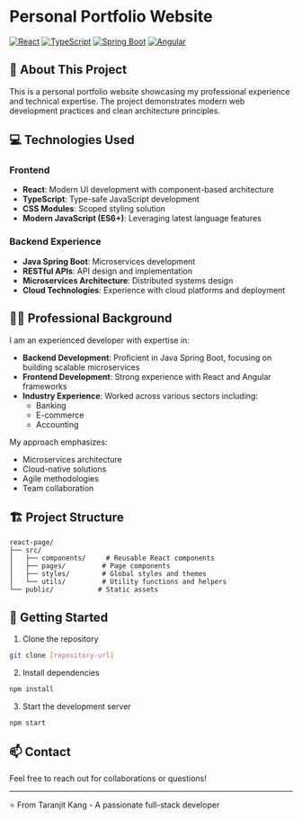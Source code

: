 # Personal Portfolio Website

[![React](https://img.shields.io/badge/React-20232A?style=for-the-badge&logo=react&logoColor=61DAFB)](https://reactjs.org/)
[![TypeScript](https://img.shields.io/badge/TypeScript-007ACC?style=for-the-badge&logo=typescript&logoColor=white)](https://www.typescriptlang.org/)
[![Spring Boot](https://img.shields.io/badge/Spring_Boot-F2F4F9?style=for-the-badge&logo=spring-boot)](https://spring.io/projects/spring-boot)
[![Angular](https://img.shields.io/badge/Angular-DD0031?style=for-the-badge&logo=angular&logoColor=white)](https://angular.io/)

## 🚀 About This Project

This is a personal portfolio website showcasing my professional experience and technical expertise. The project demonstrates modern web development practices and clean architecture principles.

## 💻 Technologies Used

### Frontend
- **React**: Modern UI development with component-based architecture
- **TypeScript**: Type-safe JavaScript development
- **CSS Modules**: Scoped styling solution
- **Modern JavaScript (ES6+)**: Leveraging latest language features

### Backend Experience
- **Java Spring Boot**: Microservices development
- **RESTful APIs**: API design and implementation
- **Microservices Architecture**: Distributed systems design
- **Cloud Technologies**: Experience with cloud platforms and deployment

## 👨‍💻 Professional Background

I am an experienced developer with expertise in:

- **Backend Development**: Proficient in Java Spring Boot, focusing on building scalable microservices
- **Frontend Development**: Strong experience with React and Angular frameworks
- **Industry Experience**: Worked across various sectors including:
  - Banking
  - E-commerce
  - Accounting

My approach emphasizes:
- Microservices architecture
- Cloud-native solutions
- Agile methodologies
- Team collaboration

## 🏗️ Project Structure

```
react-page/
├── src/
│   ├── components/     # Reusable React components
│   ├── pages/         # Page components
│   ├── styles/        # Global styles and themes
│   └── utils/         # Utility functions and helpers
└── public/           # Static assets
```

## 🚀 Getting Started

1. Clone the repository
```bash
git clone [repository-url]
```

2. Install dependencies
```bash
npm install
```

3. Start the development server
```bash
npm start
```

## 📫 Contact

Feel free to reach out for collaborations or questions!

---

⭐️ From Taranjit Kang - A passionate full-stack developer
